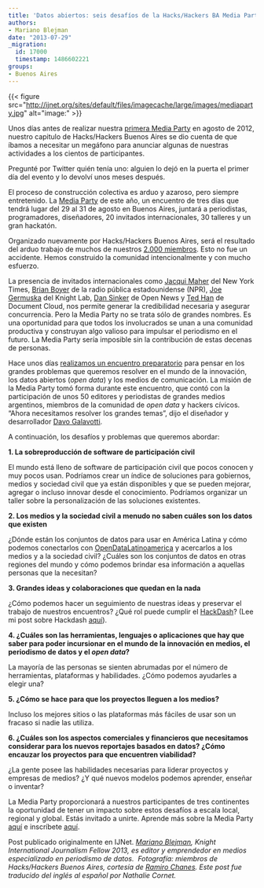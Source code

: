 ```yaml
---
title: 'Datos abiertos: seis desafíos de la Hacks/Hackers BA Media Party'
authors:
- Mariano Blejman
date: "2013-07-29"
_migration:
  id: 17000
  timestamp: 1486602221
groups:
- Buenos Aires
---
```


{{< figure src="http://ijnet.org/sites/default/files/imagecache/large/images/mediaparty.jpg" alt="image:" >}}

Unos días antes de realizar nuestra [primera Media Party][1] en agosto de 2012, nuestro capitulo de Hacks/Hackers Buenos Aires se dio cuenta de que íbamos a necesitar un megáfono para anunciar algunas de nuestras actividades a los cientos de participantes.

Pregunté por Twitter quién tenía uno: alguien lo dejó en la puerta el primer día del evento y lo devolví unos meses después.

El proceso de construcción colectiva es arduo y azaroso, pero siempre entretenido. La [Media Party][2] de este año, un encuentro de tres días que tendrá lugar del 29 al 31 de agosto en Buenos Aires, juntará a periodistas, programadores, diseñadores, 20 invitados internacionales, 30 talleres y un gran hackatón.

Organizado nuevamente por Hacks/Hackers Buenos Aires, será el resultado del arduo trabajo de muchos de nuestros [2.000 miembros][3]. Esto no fue un accidente. Hemos construido la comunidad intencionalmente y con mucho esfuerzo.

La presencia de invitados internacionales como [Jacqui Maher][4] del New York Times, [Brian Boyer][5] de la radio pública estadounidense (NPR), [Joe Germuska][6] del Knight Lab, [Dan Sinker][7] de Open News y [Ted Han][8] de Document Cloud, nos permite generar la credibilidad necesaria y asegurar concurrencia. Pero la Media Party no se trata sólo de grandes nombres. Es una oportunidad para que todos los involucrados se unan a una comunidad productiva y construyan algo valioso para impulsar el periodismo en el futuro. La Media Party sería imposible sin la contribución de estas decenas de personas.

Hace unos días [realizamos un encuentro preparatorio][9] para pensar en los grandes problemas que queremos resolver en el mundo de la innovación, los datos abiertos (_open data_) y los medios de comunicación. La misión de la Media Party tomó forma durante este encuentro, que contó con la participación de unos 50 editores y periodistas de grandes medios argentinos, miembros de la comunidad de _open data_ y hackers cívicos. “Ahora necesitamos resolver los grandes temas”, dijo el diseñador y desarrollador [Davo Galavotti][10].

A continuación, los desafíos y problemas que queremos abordar:

**1. La sobreproducción de software de participación civil**

El mundo está lleno de software de participación civil que pocos conocen y muy pocos usan. Podríamos crear un índice de soluciones para gobiernos, medios y sociedad civil que ya están disponibles y que se pueden mejorar, agregar o incluso innovar desde el conocimiento. Podríamos organizar un taller sobre la personalización de las soluciones existentes.

**2. Los medios y la sociedad civil a menudo no saben cuáles son los datos que existen**

¿Dónde están los conjuntos de datos para usar en América Latina y cómo podemos conectarlos con [OpenDataLatinoamerica][11] y acercarlos a los medios y a la sociedad civil? ¿Cuáles son los conjuntos de datos en otras regiones del mundo y cómo podemos brindar esa información a aquellas personas que la necesitan?

**3. Grandes ideas y colaboraciones que quedan en la nada**

¿Cómo podemos hacer un seguimiento de nuestras ideas y preservar el trabajo de nuestros encuentros? ¿Qué rol puede cumplir el [HackDash][12]? (Lee mi post sobre Hackdash [aquí][13]).

**4. ¿Cuáles son las herramientas, lenguajes o aplicaciones que hay que saber para poder incursionar en el mundo de la innovación en medios, el periodismo de datos y el _open data_?**

La mayoría de las personas se sienten abrumadas por el número de herramientas, plataformas y habilidades. ¿Cómo podemos ayudarles a elegir una?

**5. ¿Cómo se hace para que los proyectos lleguen a los medios?**

Incluso los mejores sitios o las plataformas más fáciles de usar son un fracaso si nadie las utiliza.

**6. ¿Cuáles son los aspectos comerciales y financieros que necesitamos considerar para los nuevos reportajes basados en datos? ¿Cómo encauzar los proyectos para que encuentren viabilidad?**

¿La gente posee las habilidades necesarias para liderar proyectos y empresas de medios? ¿Y qué nuevos modelos podemos aprender, enseñar o inventar?

La Media Party proporcionará a nuestros participantes de tres continentes la oportunidad de tener un impacto sobre estos desafíos a escala local, regional y global. Estás invitado a unirte. Aprende más sobre la Media Party [aquí][14] e inscríbete [aquí][3].

Post publicado originalmente en IJNet. _[Mariano Blejman][15], Knight International Journalism Fellow 2013, es editor y emprendedor en medios especializado en periodismo de datos.  Fotografía: miembros de Hacks/Hackers Buenos Aires, cortesía de [Ramiro Chanes][16]. Este post fue traducido del inglés al español por Nathalie Cornet._

 [1]: http://www.meetup.com/HacksHackersBA/events/69418622/
 [2]: http://mediaparty.info/
 [3]: http://meetupba.hackshackers.com/
 [4]: http://www.mediaparty.info/en/2/whoscoming/131/Jacqui-Maher.htm
 [5]: http://www.mediaparty.info/en/2/whoscoming/157/Brian-Boyer.htm
 [6]: http://www.mediaparty.info/en/2/whoscoming/132/Joe-Germuska.htm
 [7]: http://www.mediaparty.info/en/2/whoscoming/109/Daniel-Sinker.htm
 [8]: http://www.mediaparty.info/es/2/quienviene/122/Ted-Han.htm
 [9]: http://www.meetup.com/HacksHackersBA/events/127831822/
 [10]: https://twitter.com/pixelbeat
 [11]: http://opendatalatinoamerica.org/
 [12]: http://hackdash.org/
 [13]: http://ijnet.org/es/blog/hackdash-ideas-para-un-hackaton-y-reflexiones-sobre-el-trabajo-colaborativo
 [14]: http://www.mediaparty.info/en/2/
 [15]: http://www.icfj.org/about/profiles/mariano-blejman
 [16]: http://www.meetup.com/HacksHackersBA/members/64884462
